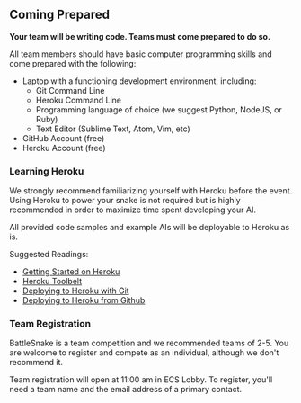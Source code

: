 ## Coming Prepared


__Your team will be writing code. Teams must come prepared to do so.__

All team members should have basic computer programming skills and come prepared with the following:

* Laptop with a functioning development environment, including:
    * Git Command Line
    * Heroku Command Line
    * Programming language of choice (we suggest Python, NodeJS, or Ruby)
    * Text Editor (Sublime Text, Atom, Vim, etc)
* GitHub Account (free)
* Heroku Account (free)

### Learning Heroku

We strongly recommend familiarizing yourself with Heroku before the event. Using Heroku to power your snake is not required but is highly recommended in order to maximize time spent developing your AI.

All provided code samples and example AIs will be deployable to Heroku as is.

Suggested Readings:

* [Getting Started on Heroku](https://devcenter.heroku.com/start)
* [Heroku Toolbelt](https://toolbelt.heroku.com/)
* [Deploying to Heroku with Git](https://devcenter.heroku.com/articles/git)
* [Deploying to Heroku from Github](https://devcenter.heroku.com/articles/github-integration)

### Team Registration

BattleSnake is a team competition and we recommended teams of 2-5. You are welcome to register and compete as an individual, although we don't recommend it.

Team registration will open at 11:00 am in ECS Lobby. To register, you'll need a team name and the email address of a primary contact.
